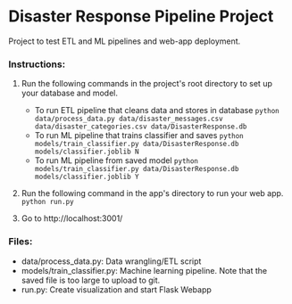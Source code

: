 # Disaster Response Pipeline Project
Project to test ETL and ML pipelines and web-app deployment.

### Instructions:
1. Run the following commands in the project's root directory to set up your database and model.

    - To run ETL pipeline that cleans data and stores in database
        `python data/process_data.py data/disaster_messages.csv data/disaster_categories.csv data/DisasterResponse.db`
    - To run ML pipeline that trains classifier and saves
        `python models/train_classifier.py data/DisasterResponse.db models/classifier.joblib N`
    - To run ML pipeline from saved model
        `python models/train_classifier.py data/DisasterResponse.db models/classifier.joblib Y`

2. Run the following command in the app's directory to run your web app.
    `python run.py`

3. Go to http://localhost:3001/

### Files:
* data/process_data.py: Data wrangling/ETL script
* models/train_classifier.py: Machine learning pipeline. Note that the saved file is too large to upload to git.
* run.py: Create visualization and start Flask Webapp  